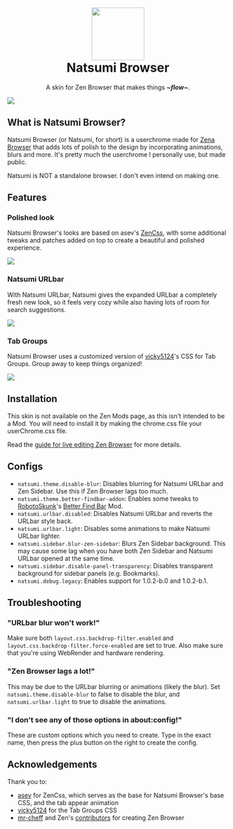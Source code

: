 <h1 align="center">
  <img width="120" height="120" src="https://github.com/greeeen-dev/natsumi-browser/blob/main/images/icon.png?raw=true">
  <br>
  Natsumi Browser
</h1>

<p align="center">A skin for Zen Browser that makes things <strong><i>~flow~</i></strong>.</p>

![](https://github.com/greeeen-dev/natsumi-browser/blob/main/images/natsumi-preview.png?raw=true)

## What is Natsumi Browser?
Natsumi Browser (or Natsumi, for short) is a userchrome made for [Zena
Browser](https://zen-browser.app) that adds lots of polish to the design by incorporating animations,
blurs and more. It's pretty much the userchrome I personally use, but made public.

Natsumi is NOT a standalone browser. I don't even intend on making one.

## Features
### Polished look
Natsumi Browser's looks are based on asev's [ZenCss](https://github.com/lunar-os/ZenCss), with some
additional tweaks and patches added on top to create a beautiful and polished experience.

![](https://github.com/greeeen-dev/natsumi-browser/blob/main/images/interface.gif?raw=true)

### Natsumi URLbar
With Natsumi URLbar, Natsumi gives the expanded URLbar a completely fresh new look, so it feels very
cozy while also having lots of room for search suggestions.

![](https://github.com/greeeen-dev/natsumi-browser/blob/main/images/natsumi-urlbar.gif?raw=true)

### Tab Groups
Natsumi Browser uses a customized version of [vicky5124](https://github.com/vicky5124)'s CSS for Tab
Groups. Group away to keep things organized!

![](https://github.com/greeeen-dev/natsumi-browser/blob/main/images/tab-groups.gif?raw=true)

## Installation
This skin is not available on the Zen Mods page, as this isn't intended to be a Mod. You will need to
install it by making the chrome.css file your userChrome.css file.

Read the [guide for live editing Zen Browser](https://docs.zen-browser.app/guides/live-editing) for more
details.

## Configs
- `natsumi.theme.disable-blur`: Disables blurring for Natsumi URLbar and Zen Sidebar. Use this if
  Zen Browser lags too much.
- `natsumi.theme.better-findbar-addon`: Enables some tweaks to
  [RobotoSkunk](https://github.com/RobotoSkunk)'s [Better Find
  Bar](https://zen-browser.app/mods/a6335949-4465-4b71-926c-4a52d34bc9c0/) Mod.
- `natsumi.urlbar.disabled`: Disables Natsumi URLbar and reverts the URLbar style back.
- `natsumi.urlbar.light`: Disables some animations to make Natsumi URLbar lighter.
- `natsumi.sidebar.blur-zen-sidebar`: Blurs Zen Sidebar background. This may cause some lag when you
  have both Zen Sidebar and Natsumi URLbar opened at the same time.
- `natsumi.sidebar.disable-panel-transparency`: Disables transparent background for sidebar panels
  (e.g. Bookmarks).
- `natsumi.debug.legacy`: Enables support for 1.0.2-b.0 and 1.0.2-b.1.

## Troubleshooting
### "URLbar blur won't work!"
Make sure both `layout.css.backdrop-filter.enabled` and `layout.css.backdrop-filter.force-enabled` are
set to true. Also make sure that you're using WebRender and hardware rendering.

### "Zen Browser lags a lot!"
This may be due to the URLbar blurring or animations (likely the blur). Set `natsumi.theme.disable-blur`
to false to disable the blur, and `natsumi.urlbar.light` to true to disable the animations.

### "I don't see any of those options in about:config!"
These are custom options which you need to create. Type in the exact name, then press the plus button on
the right to create the config.

## Acknowledgements
Thank you to:
- [asev](https://github.com/lunar-os) for ZenCss, which serves as the base for Natsumi Browser's base
  CSS, and the tab appear animation
- [vicky5124](https://github.com/vicky5124) for the Tab Groups CSS
- [mr-cheff](https://github.com/mr-cheff) and Zen's
  [contributors](https://github.com/zen-browser/desktop/graphs/contributors) for creating Zen Browser
